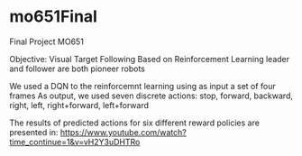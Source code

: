 # mo651Final

Final Project MO651 

Objective: Visual Target Following Based on Reinforcement Learning
           leader and follower are both pioneer robots
           
We used a DQN to the reinforcemnt learning using as input a set of four frames
As output, we used seven discrete actions: stop, forward, backward, right, left, right+forward, left+forward

The results of predicted actions for six different reward policies are presented in: https://www.youtube.com/watch?time_continue=1&v=vH2Y3uDHTRo
